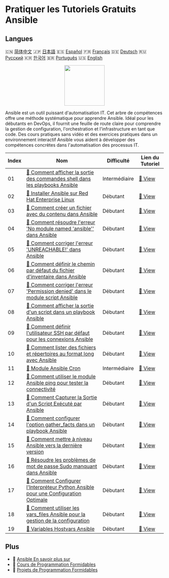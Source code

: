 # Pratiquer les Tutoriels Gratuits Ansible

## Langues

🇨🇳 [简体中文](README_zh.md) 🇯🇵 [日本語](README_ja.md) 🇪🇸 [Español](README_es.md) 🇫🇷 [Français](README_fr.md) 🇩🇪 [Deutsch](README_de.md) 🇷🇺 [Русский](README_ru.md) 🇰🇷 [한국어](README_ko.md) 🇧🇷 [Português](README_pt.md) 🇺🇸 [English](README.md) 

<div align="center">
<img width="128px" src="https://file.labex.io/path/PBjrCC7U2Koq.png">
</div>

Ansible est un outil puissant d'automatisation IT. Cet arbre de compétences offre une méthode systématique pour apprendre Ansible. Idéal pour les débutants en DevOps, il fournit une feuille de route claire pour comprendre la gestion de configuration, l'orchestration et l'infrastructure en tant que code. Des cours pratiques sans vidéo et des exercices pratiques dans un environnement interactif Ansible vous aident à développer des compétences concrètes dans l'automatisation des processus IT.

|   Index | Nom                                                                                                                                                                                                     | Difficulté    | Lien du Tutoriel                                                                                                            |
|---------|---------------------------------------------------------------------------------------------------------------------------------------------------------------------------------------------------------|---------------|-----------------------------------------------------------------------------------------------------------------------------|
|      01 | [📖 Comment afficher la sortie des commandes shell dans les playbooks Ansible](https://labex.io/fr/tutorials/ansible-how-to-display-output-of-shell-commands-in-ansible-playbooks-415017)               | Intermédiaire | [🔗 View](https://labex.io/fr/tutorials/ansible-how-to-display-output-of-shell-commands-in-ansible-playbooks-415017)        |
|      02 | [📖 Installer Ansible sur Red Hat Enterprise Linux](https://labex.io/fr/tutorials/rhel-install-ansible-on-red-hat-enterprise-linux-590544)                                                              | Débutant      | [🔗 View](https://labex.io/fr/tutorials/rhel-install-ansible-on-red-hat-enterprise-linux-590544)                            |
|      03 | [📖 Comment créer un fichier avec du contenu dans Ansible](https://labex.io/fr/tutorials/ansible-how-to-create-a-file-with-content-in-ansible-417416)                                                   | Débutant      | [🔗 View](https://labex.io/fr/tutorials/ansible-how-to-create-a-file-with-content-in-ansible-417416)                        |
|      04 | [📖 Comment résoudre l'erreur 'No module named 'ansible'' dans Ansible](https://labex.io/fr/tutorials/ansible-how-to-resolve-no-module-named-ansible-error-in-ansible-417297)                           | Débutant      | [🔗 View](https://labex.io/fr/tutorials/ansible-how-to-resolve-no-module-named-ansible-error-in-ansible-417297)             |
|      05 | [📖 Comment corriger l'erreur 'UNREACHABLE!' dans Ansible](https://labex.io/fr/tutorials/ansible-how-to-fix-unreachable-error-in-ansible-416162)                                                        | Débutant      | [🔗 View](https://labex.io/fr/tutorials/ansible-how-to-fix-unreachable-error-in-ansible-416162)                             |
|      06 | [📖 Comment définir le chemin par défaut du fichier d'inventaire dans Ansible](https://labex.io/fr/tutorials/ansible-how-to-set-default-inventory-file-path-in-ansible-415865)                          | Débutant      | [🔗 View](https://labex.io/fr/tutorials/ansible-how-to-set-default-inventory-file-path-in-ansible-415865)                   |
|      07 | [📖 Comment corriger l'erreur 'Permission denied' dans le module script Ansible](https://labex.io/fr/tutorials/ansible-how-to-fix-permission-denied-error-in-ansible-script-module-415726)              | Débutant      | [🔗 View](https://labex.io/fr/tutorials/ansible-how-to-fix-permission-denied-error-in-ansible-script-module-415726)         |
|      08 | [📖 Comment afficher la sortie d'un script dans un playbook Ansible](https://labex.io/fr/tutorials/ansible-how-to-display-script-output-in-ansible-playbook-415724)                                     | Débutant      | [🔗 View](https://labex.io/fr/tutorials/ansible-how-to-display-script-output-in-ansible-playbook-415724)                    |
|      09 | [📖 Comment définir l'utilisateur SSH par défaut pour les connexions Ansible](https://labex.io/fr/tutorials/ansible-how-to-set-the-default-ssh-user-for-ansible-connections-415242)                     | Débutant      | [🔗 View](https://labex.io/fr/tutorials/ansible-how-to-set-the-default-ssh-user-for-ansible-connections-415242)             |
|      10 | [📖 Comment lister des fichiers et répertoires au format long avec Ansible](https://labex.io/fr/tutorials/ansible-how-to-list-files-and-directories-in-long-format-with-ansible-415153)                 | Débutant      | [🔗 View](https://labex.io/fr/tutorials/ansible-how-to-list-files-and-directories-in-long-format-with-ansible-415153)       |
|      11 | [📖 Module Ansible Cron](https://labex.io/fr/tutorials/ansible-ansible-cron-module-290157)                                                                                                              | Intermédiaire | [🔗 View](https://labex.io/fr/tutorials/ansible-ansible-cron-module-290157)                                                 |
|      12 | [📖 Comment utiliser le module Ansible ping pour tester la connectivité](https://labex.io/fr/tutorials/ansible-how-to-use-the-ansible-ping-module-for-connectivity-testing-414981)                      | Débutant      | [🔗 View](https://labex.io/fr/tutorials/ansible-how-to-use-the-ansible-ping-module-for-connectivity-testing-414981)         |
|      13 | [📖 Comment Capturer la Sortie d'un Script Exécuté par Ansible](https://labex.io/fr/tutorials/ansible-how-to-capture-the-output-of-a-script-executed-by-ansible-414952)                                 | Débutant      | [🔗 View](https://labex.io/fr/tutorials/ansible-how-to-capture-the-output-of-a-script-executed-by-ansible-414952)           |
|      14 | [📖 Comment configurer l'option gather_facts dans un playbook Ansible](https://labex.io/fr/tutorials/ansible-how-to-configure-the-gather-facts-option-in-an-ansible-playbook-414866)                    | Débutant      | [🔗 View](https://labex.io/fr/tutorials/ansible-how-to-configure-the-gather-facts-option-in-an-ansible-playbook-414866)     |
|      15 | [📖 Comment mettre à niveau Ansible vers la dernière version](https://labex.io/fr/tutorials/ansible-how-to-upgrade-ansible-to-the-latest-version-414855)                                                | Débutant      | [🔗 View](https://labex.io/fr/tutorials/ansible-how-to-upgrade-ansible-to-the-latest-version-414855)                        |
|      16 | [📖 Résoudre les problèmes de mot de passe Sudo manquant dans Ansible](https://labex.io/fr/tutorials/ansible-resolving-ansible-sudo-password-missing-issues-413757)                                     | Débutant      | [🔗 View](https://labex.io/fr/tutorials/ansible-resolving-ansible-sudo-password-missing-issues-413757)                      |
|      17 | [📖 Comment Configurer l'Interpréteur Python Ansible pour une Configuration Optimale](https://labex.io/fr/tutorials/ansible-how-to-set-the-ansible-python-interpreter-for-optimal-configuration-411660) | Débutant      | [🔗 View](https://labex.io/fr/tutorials/ansible-how-to-set-the-ansible-python-interpreter-for-optimal-configuration-411660) |
|      18 | [📖 Comment utiliser les vars_files Ansible pour la gestion de la configuration](https://labex.io/fr/tutorials/ansible-how-to-use-ansible-vars-files-for-configuration-management-411647)               | Débutant      | [🔗 View](https://labex.io/fr/tutorials/ansible-how-to-use-ansible-vars-files-for-configuration-management-411647)          |
|      19 | [📖 Variables Hostvars Ansible](https://labex.io/fr/tutorials/ansible-ansible-hostvars-391846)                                                                                                          | Débutant      | [🔗 View](https://labex.io/fr/tutorials/ansible-ansible-hostvars-391846)                                                    |

## Plus

- 🔗 [Ansible En savoir plus sur](https://labex.io/fr/skilltrees/ansible)
- 🔗 [Cours de Programmation Formidables](https://github.com/labex-labs/awesome-programming-courses)
- 🔗 [Projets de Programmation Formidables](https://github.com/labex-labs/awesome-programming-projects)

